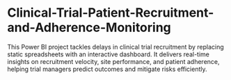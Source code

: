 # Clinical-Trial-Patient-Recruitment-and-Adherence-Monitoring
This Power BI project tackles delays in clinical trial recruitment by replacing static spreadsheets with an interactive dashboard. It delivers real-time insights on recruitment velocity, site performance, and patient adherence, helping trial managers predict outcomes and mitigate risks efficiently.
